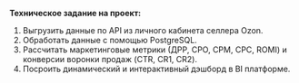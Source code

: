 **Техническое задание на проект:**
1. Выгрузить данные по API из личного кабинета селлера Ozon.
2. Обработать данные с помощью PostgreSQL.
3. Рассчитать маркетинговые метрики (ДРР, CPO, CPM, CPC, ROMI) и конверсии воронки продаж (CTR, CR1, CR2).
4. Посроить динамический и интерактивный дэшборд в BI платформе.
